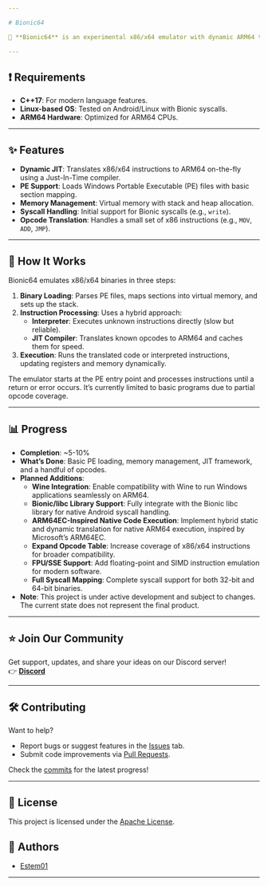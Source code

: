 ```yaml
---

# Bionic64

🚀 **Bionic64** is an experimental x86/x64 emulator with dynamic ARM64 translation, designed to run Windows PE binaries on ARM64 devices like Android. It combines interpretation and JIT compilation for a balance of speed and flexibility!

---
```


## ❗ Requirements

- **C++17**: For modern language features.  
- **Linux-based OS**: Tested on Android/Linux with Bionic syscalls.  
- **ARM64 Hardware**: Optimized for ARM64 CPUs.
  
---

## ✨ Features

- **Dynamic JIT**: Translates x86/x64 instructions to ARM64 on-the-fly using a Just-In-Time compiler.  
- **PE Support**: Loads Windows Portable Executable (PE) files with basic section mapping.  
- **Memory Management**: Virtual memory with stack and heap allocation.  
- **Syscall Handling**: Initial support for Bionic syscalls (e.g., `write`).  
- **Opcode Translation**: Handles a small set of x86 instructions (e.g., `MOV`, `ADD`, `JMP`).  

---

## 📜 How It Works

Bionic64 emulates x86/x64 binaries in three steps:
1. **Binary Loading**: Parses PE files, maps sections into virtual memory, and sets up the stack.  
2. **Instruction Processing**: Uses a hybrid approach:  
   - **Interpreter**: Executes unknown instructions directly (slow but reliable).  
   - **JIT Compiler**: Translates known opcodes to ARM64 and caches them for speed.  
3. **Execution**: Runs the translated code or interpreted instructions, updating registers and memory dynamically.  

The emulator starts at the PE entry point and processes instructions until a return or error occurs. It’s currently limited to basic programs due to partial opcode coverage.

---

## 📊 Progress

- **Completion**: ~5-10%  
- **What’s Done**: Basic PE loading, memory management, JIT framework, and a handful of opcodes.  
- **Planned Additions**:  
  - **Wine Integration**: Enable compatibility with Wine to run Windows applications seamlessly on ARM64.  
  - **Bionic/libc Library Support**: Fully integrate with the Bionic libc library for native Android syscall handling.  
  - **ARM64EC-Inspired Native Code Execution**: Implement hybrid static and dynamic translation for native ARM64 execution, inspired by Microsoft’s ARM64EC.  
  - **Expand Opcode Table**: Increase coverage of x86/x64 instructions for broader compatibility.  
  - **FPU/SSE Support**: Add floating-point and SIMD instruction emulation for modern software.  
  - **Full Syscall Mapping**: Complete syscall support for both 32-bit and 64-bit binaries.  
- **Note**: This project is under active development and subject to changes. The current state does not represent the final product.

---

## ⭐ Join Our Community

Get support, updates, and share your ideas on our Discord server!  
👉 **[Discord](https://discord.gg/TEQz9QGx3s)**  

---

## 🛠️ Contributing

Want to help?  
- Report bugs or suggest features in the [Issues](https://github.com/Estem01/Bionic64/issues) tab.  
- Submit code improvements via [Pull Requests](https://github.com/Estem01/Bionic64/pulls).  

Check the [commits](https://github.com/Estem01/Bionic64/commits/main) for the latest progress!

---

## 📝 License

This project is licensed under the [Apache License](https://github.com/Estem01/Bionic64/blob/main/LICENSE).  

## 👥 Authors

- [Estem01](https://github.com/Estem01)  

---
